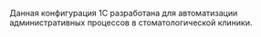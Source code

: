 Данная конфигурация 1С разработана для автоматизации административных процессов в стоматологической клиники.
